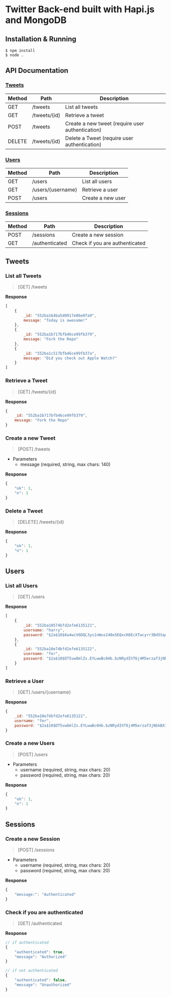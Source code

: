 # Twitter Back-end built with Hapi.js and MongoDB

## Installation & Running

```
$ npm install
$ node .
```

## API Documentation

### [Tweets](#tweets)
| Method | Path | Description |
|---|---|---|
| GET | /tweets | List all tweets |
| GET | /tweets/{id} | Retrieve a tweet |
| POST | /tweets | Create a new tweet (require user authentication) |
| DELETE | /tweets/{id} | Delete a Tweet (require user authentication) |

### [Users](#users)
| Method | Path | Description |
|---|---|---|
| GET | /users | List all users |
| GET | /users/{username} | Retrieve a user |
| POST | /users | Create a new user |

### [Sessions](#sessions)
| Method | Path | Description |
|---|---|---|
| POST | /sessions | Create a new session |
| GET | /authenticated | Check if you are authenticated |


<a name="tweets"></a>
## Tweets
### List all Tweets

> [GET] /tweets

**Response**
```js
[
    {
        _id: "552ba164ba5d0917e86e0fa9",
        message: "Today is awesome!"
    },
    {
        _id: "552ba1b717bfb46ce99fb379",
        message: "Fork the Repo"
    },
    {
        _id: "552ba1c517bfb46ce99fb37a",
        message: "Did you check out Apple Watch?"
    }
]
```

### Retrieve a Tweet
> [GET] /tweets/{id}

**Response**
```js
{
    _id: "552ba1b717bfb46ce99fb379",
    message: "Fork the Repo"
}
```

### Create a new Tweet
> [POST] /tweets

- Parameters
    - message (required, string, max chars: 140)

**Response**
```js
{
    "ok": 1,
    "n": 1
}
```

### Delete a Tweet
> [DELETE] /tweets/{id}

**Response**
```js
{
    "ok": 1,
    "n": 1
}
```

<a name="users"></a>
## Users

### List all Users
> [GET] /users

**Response**
```js
[
    {
        _id: "552ba10574bfd2efe6135121",
        username: "harry",
        password: "$2a$10$6a4wcV6DQL3ys1nWus240e5EQxcK6EcXTwcyrr3Bd5Squelayf/5W"
    },
    {
        _id: "552ba10e74bfd2efe6135122",
        username: "fer",
        password: "$2a$10$DT5vwOmlZs.EYLwwBc6Hb.bzNRydIhT6j4M5erzaf3jNbkBX1a/.e"
    }
]
```

### Retrieve a User
> [GET] /users/{username}

**Response**
```js
{
    _id: "552ba10e74bfd2efe6135122",
    username: "fer",
    password: "$2a$10$DT5vwOmlZs.EYLwwBc6Hb.bzNRydIhT6j4M5erzaf3jNbkBX1a/.e"
}
```

### Create a new Users
> [POST] /users

- Parameters
    - username (required, string, max chars: 20)
    - password (required, string, max chars: 20)

**Response**
```js
{
    "ok": 1,
    "n": 1
}
```

<a name="sessions"></a>
## Sessions

### Create a new Session
> [POST] /sessions
 
- Parameters
    - username (required, string, max chars: 20)
    - password (required, string, max chars: 20)

**Response**
```js
{
    "message:": "Authenticated"
}
```

### Check if you are authenticated
> [GET] /authenticated

**Response**
```js
// if authenticated
{
    "authenticated": true,
    "message": "Authorized"
}

// if not authenticated
{
    "authenticated": false,
    "message": "Unauthorized"
}
```